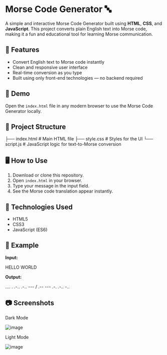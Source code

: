 # Morse Code Generator 🔤

A simple and interactive Morse Code Generator built using **HTML**, **CSS**, and **JavaScript**. This project converts plain English text into Morse code, making it a fun and educational tool for learning Morse communication.

## 🔧 Features

- Convert English text to Morse code instantly
- Clean and responsive user interface
- Real-time conversion as you type
- Built using only front-end technologies — no backend required

## 🚀 Demo

Open the `index.html` file in any modern browser to use the Morse Code Generator locally.

## 📁 Project Structure

├── index.html # Main HTML file
├── style.css # Styles for the UI
└── script.js # JavaScript logic for text-to-Morse conversion


## 🖥️ How to Use

1. Download or clone this repository.
2. Open `index.html` in your browser.
3. Type your message in the input field.
4. See the Morse code translation appear instantly.

## 📱 Technologies Used

- HTML5
- CSS3
- JavaScript (ES6)

## 📌 Example

**Input:**

HELLO WORLD

**Output:**

.... . .-.. .-.. --- / .-- --- .-. .-.. -..

## 📷 Screenshots

Dark Mode

![image](https://github.com/user-attachments/assets/8aa742b6-bc5f-44a3-9826-40075bdb0f7d)

Light Mode

![image](https://github.com/user-attachments/assets/c8b126b4-42c1-4223-85ed-f37bee5f63cb)

